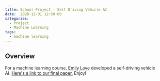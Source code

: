```yaml
---
title: School Project - Self Driving Vehicle AI
date:  2020-12-01 12:00:00
categories:
  - Project
  - Machine Learning
tags:
  - machine learning
---
```


## Overview

For a machine learning course, [Emily Love](https://github.com/emgineering) developed a self-driving vehicle AI.
[Here's a link to our final paper.](https://docs.google.com/document/d/1yajFDFpvOnS4WVJrF0-tVn3PNjpFTtnWSEXW2fbMqkY/edit?usp=sharing) Enjoy!
